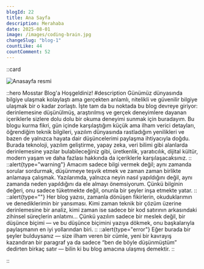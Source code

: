 ```yaml
---
blogId: 22
title: Ana Sayfa
description: Merahaba
date: 2025-08-01
image: /images/coding-brain.jpg
changeSlug: "blog-1"
countLike: 44
countComment: 52
---
```

::card

![Anasayfa resmi](/images/blog-image-6.jpg)

::hero
Mosstar Blog'a Hoşgeldiniz!
#description
Günümüz dünyasında bilgiye ulaşmak kolaylaştı ama gerçekten anlamlı, nitelikli ve güvenilir bilgiye ulaşmak bir o kadar zorlaştı. İşte tam da bu noktada bu blog devreye giriyor: derinlemesine düşünülmüş, araştırılmış ve gerçek deneyimlere dayanan içeriklerle sizlere dolu dolu bir okuma deneyimi sunmak için buradayım.
Bu blogu kurma fikri, gün içinde karşılaştığım küçük ama ilham verici detayları, öğrendiğim teknik bilgileri, yazılım dünyasında rastladığım yenilikleri ve bazen de yalnızca hayata dair düşüncelerimi paylaşma ihtiyacıyla doğdu. Burada teknoloji, yazılım geliştirme, yapay zeka, veri bilimi gibi alanlarda derinlemesine yazılar bulabileceğiniz gibi, üretkenlik, yaratıcılık, dijital kültür, modern yaşam ve daha fazlası hakkında da içeriklerle karşılaşacaksınız.
::
::alert{type="warning"}
Amacım sadece bilgi vermek değil; aynı zamanda sorular sordurmak, düşünmeye teşvik etmek ve zaman zaman birlikte anlamaya çalışmak. Yazılarımda, yalnızca neyin nasıl yapıldığını değil, aynı zamanda neden yapıldığını da ele almayı önemsiyorum. Çünkü bilginin değeri, onu sadece tüketmekte değil, onunla bir şeyler inşa etmekte yatar.
::
::alert{type=""}
Her blog yazısı, zamanla dönüşen fikirlerin, okuduklarımın ve denediklerimin bir yansıması. Kimi zaman teknik bir çözüm üzerine derinlemesine bir analiz, kimi zaman ise sadece bir kod satırının arkasındaki zihinsel süreçlerin anlatımı... Çünkü yazılım sadece bir meslek değil, bir düşünce biçimi — ve bu düşünce biçimini yazıya dökmek, onu başkalarıyla paylaşmanın en iyi yollarından biri.
::
::alert{type="error"}
Eğer burada bir şeyler bulduysanız — size ilham veren bir cümle, yeni bir kavrayış kazandıran bir paragraf ya da sadece “ben de böyle düşünmüştüm” dedirten birkaç satır — bilin ki bu blog amacına ulaşmış demektir.
::



::